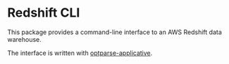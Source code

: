 # Redshift CLI

This package provides a command-line interface to an AWS Redshift data warehouse.

The interface is written with [optparse-applicative](https://github.com/pcapriotti/optparse-applicative).
